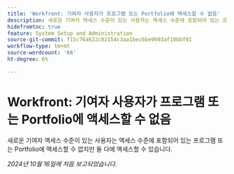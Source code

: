 ```yaml
---
title: 'Workfront: 기여자 사용자가 프로그램 또는 Portfolio에 액세스할 수 없음'
description: 새로운 기여자 액세스 수준이 있는 사용자는 액세스 수준에 포함되어 있는 프로그램 또는 Portfolio에 액세스할 수 없지만 둘 다에 액세스할 수 있습니다.
hidefromtoc: true
feature: System Setup and Administration
source-git-commit: f15c76a622c02154c3aa1bec6be9603af18bbf91
workflow-type: tm+mt
source-wordcount: '66'
ht-degree: 6%

---
```


# Workfront: 기여자 사용자가 프로그램 또는 Portfolio에 액세스할 수 없음

새로운 기여자 액세스 수준이 있는 사용자는 액세스 수준에 포함되어 있는 프로그램 또는 Portfolio에 액세스할 수 없지만 둘 다에 액세스할 수 있습니다.

_2024년 10월 16일에 처음 보고되었습니다._

